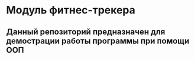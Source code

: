 # Модуль фитнес-трекера
## Данный репозиторий предназначен для демострации работы программы при помощи ООП
